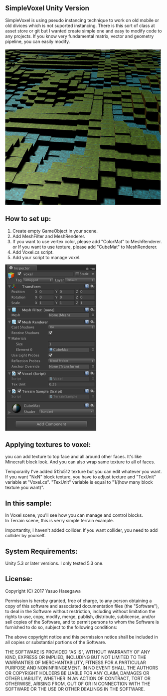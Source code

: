 ## SimpleVoxel Unity Version
SimpleVoxel is using pseudo instancing technique to work on old mobile or old divices which is not suported instancing. There is this sort of class at asset store or git but I wanted create simple one and easy to modify code to any projects. If you know very fundamental matrix, vector and geometry pipeline, you can easily modify.<br><br>
![Screenshot](screen0.png)

## How to set up:
1. Create empty GameObject in your scene.
2. Add MeshFilter and MeshRenderer.
3. If you want to use vertex color, please add "ColorMat" to MeshRenderer. or If you want to use texture, please add "CubeMat" to MeshRenderer.
4. Add Voxel.cs script.
5. Add your script to manage voxel.

![Screenshot](screen1.png)

## Applying textures to voxel:
you can add texture to top face and all around other faces. It's like Minecraft block look.
And you can also wrap same texture to all of faces.

Temporarily I've added 512x512 texture but you can edit whatever you want.
If you want "NxN" block texture, you have to adjust texture and "TexUnit" variable at "Voxel.cs".
"TexUnit" variable is equal to "1/(how many block texture you want)".

## In this sample:
In Voxel scene, you'll see how you can manage and control blocks.<br>
In Terrain scene, this is verry simple terrain example.

Importantlty, I haven't added collider. If you want collider, you need to add collider by yourself.


## System Requirements:
Unity 5.3 or later versions.
I only tested 5.3 one.


## License:
Copyright (C) 2017 Yasuo Hasegawa

Permission is hereby granted, free of charge, to any person obtaining a copy of this software and associated documentation files (the "Software"), to deal in the Software without restriction, including without limitation the rights to use, copy, modify, merge, publish, distribute, sublicense, and/or sell copies of the Software, and to permit persons to whom the Software is furnished to do so, subject to the following conditions:

The above copyright notice and this permission notice shall be included in all copies or substantial portions of the Software.

THE SOFTWARE IS PROVIDED "AS IS", WITHOUT WARRANTY OF ANY KIND, EXPRESS OR IMPLIED, INCLUDING BUT NOT LIMITED TO THE WARRANTIES OF MERCHANTABILITY, FITNESS FOR A PARTICULAR PURPOSE AND NONINFRINGEMENT. IN NO EVENT SHALL THE AUTHORS OR COPYRIGHT HOLDERS BE LIABLE FOR ANY CLAIM, DAMAGES OR OTHER LIABILITY, WHETHER IN AN ACTION OF CONTRACT, TORT OR OTHERWISE, ARISING FROM, OUT OF OR IN CONNECTION WITH THE SOFTWARE OR THE USE OR OTHER DEALINGS IN THE SOFTWARE.

